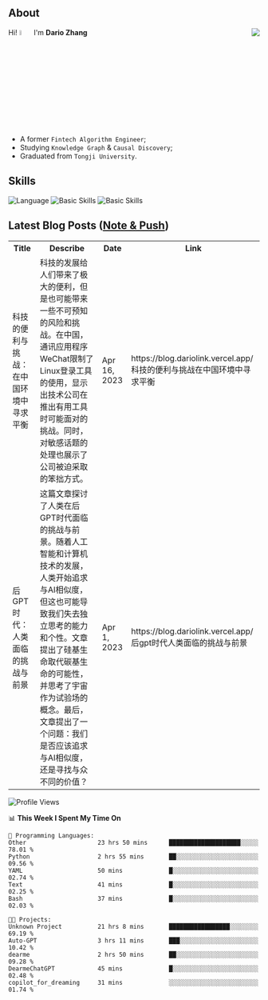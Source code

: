 ## About

<img align="right" src="https://github-readme-stats.vercel.app/api?username=dario-github&show_icons=true&bg_color=00000000&hide_title=true&hide_border=true&include_all_commits=true&count_private=true&theme=transparent" />

Hi! <img src="https://media.giphy.com/media/hvRJCLFzcasrR4ia7z/giphy.gif" width="5%"> I'm **Dario Zhang**

- A former `Fintech Algorithm Engineer`;
- Studying `Knowledge Graph` & `Causal Discovery`;
- Graduated from `Tongji University`.

## Skills

![Language](https://skillicons.dev/icons?i=py,matlab,pytorch,latex,regex,mysql,sqlite)
![Basic Skills](https://skillicons.dev/icons?i=bash,git,linux,md)
![Basic Skills](https://skillicons.dev/icons?i=vim,vscode,jupyterlab)

## Latest Blog Posts ([Note & Push](https://blog.dariolink.vercel.app/))

<table>
  <tr><th>Title</th><th>Describe</th><th>Date</th><th>Link</th></tr>
  <!-- BLOG-POST-LIST:START --><tr><td>科技的便利与挑战：在中国环境中寻求平衡</td><td>科技的发展给人们带来了极大的便利，但是也可能带来一些不可预知的风险和挑战。在中国，通讯应用程序WeChat限制了Linux登录工具的使用，显示出技术公司在推出有用工具时可能面对的挑战。同时，对敏感话题的处理也展示了公司被迫采取的笨拙方式。</td><td>Apr 16, 2023</td><td>https://blog.dariolink.vercel.app/科技的便利与挑战在中国环境中寻求平衡</td></tr><tr><td>后GPT时代：人类面临的挑战与前景</td><td>这篇文章探讨了人类在后GPT时代面临的挑战与前景。随着人工智能和计算机技术的发展，人类开始追求与AI相似度，但这也可能导致我们失去独立思考的能力和个性。文章提出了硅基生命取代碳基生命的可能性，并思考了宇宙作为试验场的概念。最后，文章提出了一个问题：我们是否应该追求与AI相似度，还是寻找与众不同的价值？</td><td>Apr 1, 2023</td><td>https://blog.dariolink.vercel.app/后gpt时代人类面临的挑战与前景</td></tr><!-- BLOG-POST-LIST:END -->
</table>

<!--START_SECTION:waka-->
![Profile Views](http://img.shields.io/badge/Profile%20Views-0-blue)

📊 **This Week I Spent My Time On** 

```text
💬 Programming Languages: 
Other                    23 hrs 50 mins      ████████████████████░░░░░   78.01 % 
Python                   2 hrs 55 mins       ██░░░░░░░░░░░░░░░░░░░░░░░   09.56 % 
YAML                     50 mins             █░░░░░░░░░░░░░░░░░░░░░░░░   02.74 % 
Text                     41 mins             █░░░░░░░░░░░░░░░░░░░░░░░░   02.25 % 
Bash                     37 mins             █░░░░░░░░░░░░░░░░░░░░░░░░   02.03 % 

🐱‍💻 Projects: 
Unknown Project          21 hrs 8 mins       █████████████████░░░░░░░░   69.19 % 
Auto-GPT                 3 hrs 11 mins       ███░░░░░░░░░░░░░░░░░░░░░░   10.42 % 
dearme                   2 hrs 50 mins       ██░░░░░░░░░░░░░░░░░░░░░░░   09.28 % 
DearmeChatGPT            45 mins             █░░░░░░░░░░░░░░░░░░░░░░░░   02.48 % 
copilot_for_dreaming     31 mins             ░░░░░░░░░░░░░░░░░░░░░░░░░   01.74 % 
```


<!--END_SECTION:waka-->
